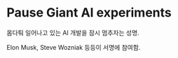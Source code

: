 # Pause Giant AI experiments

몸다퉈 일어나고 있는 AI 개발을 잠시 멈추자는 성명.
 
Elon Musk, Steve Wozniak 등등이 서명에 참여함.